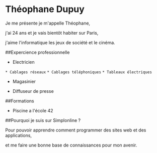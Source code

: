 # Théophane Dupuy

Je me présente je m'appelle Théophane,

j'ai 24 ans et je vais bientôt habiter sur Paris,

j'aime l'informatique les jeux de société et le cinéma.


##Expercience professionnelle

* Electricien

 `* Cablages réseaux`
 `* Cablages téléphoniques`
 `* Tableaux électriques`

* Magasinier

* Diffuseur de presse


##Formations

* Piscine a l'école 42


##Pourquoi je suis sur Simplonline ?

Pour pouvoir apprendre comment programmer des sites web et des applications,

et me faire une bonne base de connaissances pour mon avenir.